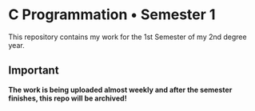 # C Programmation • Semester 1

This repository contains my work for the 1st Semester of my 2nd degree year.

## Important

**The work is being uploaded almost weekly and after the semester finishes, this repo will be archived!**